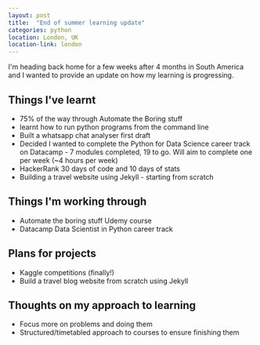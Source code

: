 ```yaml
---
layout: post
title:  "End of summer learning update"
categories: python
location: London, UK
location-link: london
---
```


I'm heading back home for a few weeks after 4 months in South America and I wanted to provide an update on how my learning is progressing.

<!--description-->

## Things I've learnt

- 75% of the way through Automate the Boring stuff
- learnt how to run python programs from the command line
- Built a whatsapp chat analyser first draft
- Decided I wanted to complete the Python for Data Science career track on Datacamp - 7 modules completed, 19 to go. Will aim to complete one per week (~4 hours per week)
- HackerRank 30 days of code and 10 days of stats
- Building a travel website using Jekyll - starting from scratch

## Things I'm working through

- Automate the boring stuff Udemy course
- Datacamp Data Scientist in Python career track

## Plans for projects

- Kaggle competitions (finally!)
- Build a travel blog website from scratch using Jekyll

## Thoughts on my approach to learning

- Focus more on problems and doing them
- Structured/timetabled approach to courses to ensure finishing them
